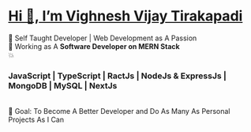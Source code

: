 <h1><u>Hi 👋, I’m Vighnesh Vijay Tirakapadi</u></h1>
🌈 Self Taught Developer | Web Development as A Passion <br>
🌟 Working as A <b>Software Developer on MERN Stack</b> <br>
💥 <h3>JavaScript | TypeScript | RactJs | NodeJs & ExpressJs | MongoDB | MySQL | NextJs</h3> <br>
🎯 Goal: To Become A Better Developer and Do As Many As Personal Projects As I Can

